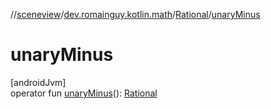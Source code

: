 //[sceneview](../../../index.md)/[dev.romainguy.kotlin.math](../index.md)/[Rational](index.md)/[unaryMinus](unary-minus.md)

# unaryMinus

[androidJvm]\
operator fun [unaryMinus](unary-minus.md)(): [Rational](index.md)

